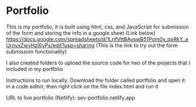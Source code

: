 # Portfolio
This is my portfolio, it is built using html, css, and JavaScript for submission of the form and storing the info in a google sheet (Link below)
https://docs.google.com/spreadsheets/d/1LrifVttBAyswB51Pom0y_qxRkY_aUrnvxZwyHzl6yPs/edit?usp=sharing (This is the link to try out the form submission functionality)

I also created folders to upload the source code for two of the projects that I included in my portfolio

Instructions to run locally:
Download the folder called portfolio and open it in a code editor, then right click on the file index.html and run it

URL to live portfolio (Netlify):
sev-portfolio.netlify.app
